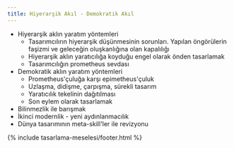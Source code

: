 ```yaml
---
title: Hiyerarşik Akıl - Demokratik Akıl
---
```


- Hiyerarşik aklın yaratım yöntemleri
  - Tasarımcılırın hiyerarşik düşünmesinin sorunları. Yapılan öngörülerin
    faşizmi ve geleceğin oluşkanlığına olan kapalılığı
  - Hiyerarşik aklın yaratıcılığa koyduğu engel olarak önden tasarlamak
  - Tasarımcılığın prometheus sevdası
- Demokratik aklın yaratım yöntemleri
  - Prometheus'çuluğa karşı epimetheus'çuluk
  - Uzlaşma, didişme, çarpışma, sürekli tasarım
  - Yaratıcılık tekelinin dağıtılması
  - Son eylem olarak tasarlamak
- Bilinmezlik ile barışmak
- İkinci modernlik - yeni aydınlanmacılık
- Dünya tasarımının meta-skill'ler ile revizyonu

{% include tasarlama-meselesi/footer.html %}
